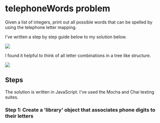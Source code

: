 
# telephoneWords problem

Given a list of integers, print out all possible words that can be spelled by using the telephone letter mapping.

I've written a step by step guide below to my solution below.

<img src='http://www.berryreview.com/wp-content/uploads/2008/02/wp-contentuploadsphonekeypad.png'/>

I found it helpful to think of all letter combinations in a tree like structure.

<img src='http://res.cloudinary.com/small-change/raw/upload/v1481766676/Screen_Shot_2016-12-15_at_12.50.52_pm_cl78nw.png'/>

## Steps

The solution is written in JavaScript. I've used the Mocha and Chai testing suites.

### Step 1: Create a 'library' object that associates phone digits to their letters


